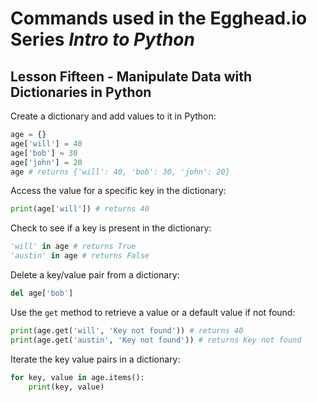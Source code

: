 # Commands used in the Egghead.io Series *Intro to Python*
## Lesson Fifteen - Manipulate Data with Dictionaries in Python

Create a dictionary and add values to it in Python:

```python
age = {}
age['will'] = 40
age['bob'] = 30
age['john'] = 20
age # returns {'will': 40, 'bob': 30, 'john': 20}
```

Access the value for a specific key in the dictionary:

```python
print(age['will']) # returns 40
```

Check to see if a key is present in the dictionary:

```python
'will' in age # returns True
'austin' in age # returns False
```

Delete a key/value pair from a dictionary:

```python
del age['bob']
```

Use the `get` method to retrieve a value or a default value if not found:

```python
print(age.get('will', 'Key not found')) # returns 40
print(age.get('austin', 'Key not found')) # returns Key not found
```

Iterate the key value pairs in a dictionary:

```python
for key, value in age.items():
    print(key, value)
```
